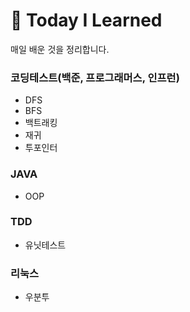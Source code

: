 # 📂 Today I Learned

매일 배운 것을 정리합니다.

### 코딩테스트(백준, 프로그래머스, 인프런)
  - DFS
  - BFS
  - 백트래킹
  - 재귀
  - 투포인터
  
### JAVA
  - OOP
  
  
  
### TDD
  - 유닛테스트

### 리눅스
  - 우분투
